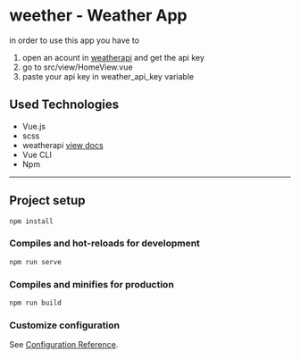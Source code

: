 # **weether** - Weather App

in order to use this app you have to 
1. open an acount in [weatherapi](https://www.weatherapi.com) and get the api key
2. go to src/view/HomeView.vue 
3. paste your api key in weather_api_key variable

## Used Technologies

- Vue.js
- scss
- weatherapi [view docs](https://www.weatherapi.com/docs/)
- Vue CLI
- Npm

---

## Project setup
```
npm install
```

### Compiles and hot-reloads for development
```
npm run serve
```

### Compiles and minifies for production
```
npm run build
```

### Customize configuration
See [Configuration Reference](https://cli.vuejs.org/config/).
